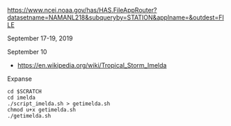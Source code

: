https://www.ncei.noaa.gov/has/HAS.FileAppRouter?datasetname=NAMANL218&subqueryby=STATION&applname=&outdest=FILE

September 17-19, 2019


September 10
- https://en.wikipedia.org/wiki/Tropical_Storm_Imelda


Expanse
```
cd $SCRATCH
cd imelda
./script_imelda.sh > getimelda.sh
chmod u+x getimelda.sh
./getimelda.sh
```

